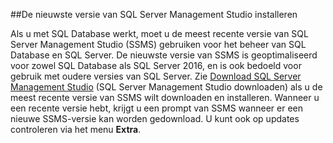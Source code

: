 ##De nieuwste versie van SQL Server Management Studio installeren

  Als u met SQL Database werkt, moet u de meest recente versie van SQL Server Management Studio (SSMS) gebruiken voor het beheer van SQL Database en SQL Server. De nieuwste versie van SSMS is geoptimaliseerd voor zowel SQL Database als SQL Server 2016, en is ook bedoeld voor gebruik met oudere versies van SQL Server. Zie [Download SQL Server Management Studio](https://msdn.microsoft.com/library/mt238290.aspx) (SQL Server Management Studio downloaden) als u de meest recente versie van SSMS wilt downloaden en installeren. Wanneer u een recente versie hebt, krijgt u een prompt van SSMS wanneer er een nieuwe SSMS-versie kan worden gedownload. U kunt ook op updates controleren via het menu **Extra**.


<!--HONumber=Jun16_HO2-->


